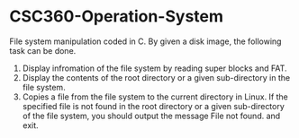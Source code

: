 # CSC360-Operation-System

File system manipulation coded in C. By given a disk image, the following task can be done. 
1. Display infromation of the file system by reading super blocks and FAT.
2. Display the contents of the root directory or a given sub-directory in the file system.
3. Copies a file from the file system to the current directory in Linux. If the specified file is not found in the root directory or a given sub-directory of the file system, you should output the message File not found. and exit.
